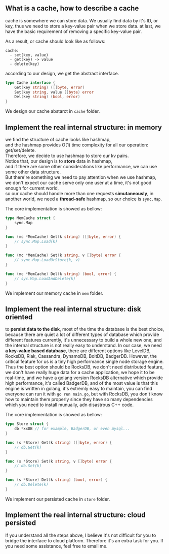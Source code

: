 ## What is a cache, how to describe a cache

cache is somewhere we can store data.
We usually find data by it's ID, or key,
thus we need to store a key-value pair when we store data.
at last, we have the basic requirement of removing a specific key-value pair.

As a result, or cache should look like as follows:

```text
cache:
  - set(key, value)
  - get(key) -> value
  - delete(key)
```

according to our design, we get the abstract interface.

```go
type Cache interface {
	Get(key string) ([]byte, error)
	Set(key string, value []byte) error
	Del(key string) (bool, error)
}
```

We design our cache abstarct in `cache` folder.

## Implement the real internal structure: in memory

we find the structure of cache looks like hashmap,  
and the hashmap provides O(1) time complexity for all our operation: get/set/delete.  
Therefore, we decide to use hashmap to store our kv pairs.  
Notice that, our design is to **store** data in hashmap,  
and if there are some other considerations like performance, we can use some other data structure.  
But there're something we need to pay attention when we use hashmap,  
we don't expect our cache serve only one user at a time, it's not good enough for current world,   
so our cache should handle more than one requests **simutaneously**,
in another world, we need a **thread-safe** hashmap, so our choice is `sync.Map`.  

The core implementation is showed as bellow:

```go
type MemCache struct {
	sync.Map
}

func (mc *MemCache) Get(k string) ([]byte, error) {
	// sync.Map.Load(k)
}

func (mc *MemCache) Set(k string, v []byte) error {
	// sync.Map.LoadOrStore(k, v)
}

func (mc *MemCache) Del(k string) (bool, error) {
	// syc.Map.LoadAndDelete(k)
}
```

We implement our memory cache in `mem` folder.

## Implement the real internal structure: disk oriented

to **persist data to the disk**, most of the time the database is the best choice,  
because there are quiet a lot of different types of database which provide different features currently,
it's unnecessary to build a whole new one, and the internal structure is not really easy to understand.
In our case, we need **a key-value based database**, there are different options like LevelDB, RocksDB, Riak, Cassandra, DynamoDB, BoltDB, BadgerDB.
However, the critical feature for us is a tiny high performance single node storage engine. Thus the best option should be RocksDB, we don't need distributed feature, we don't have really huge data for a cache application, we hope it to be real-time, and we have a golang version RocksDB alternative which provide high performance, it's called BadgerDB, and of the most value is that this engine is written in golang, it's extremly easy to maintain, you can find everyone can run it with `go run main.go`, but with RocksDB, you don't know how to maintain them properly since they have so many dependencies which you need to install munually, adn disastrous C++ code.


The core implementation is showed as bellow:

```go
type Store struct {
	db *xxDB // for example, BadgerDB, or even mysql...
}

func (s *Store) Get(k string) ([]byte, error) {
    // db.Get(k)
}

func (s *Store) Set(k string, v []byte) error {
    // db.Set(k)
}

func (s *Store) Del(k string) (bool, error) {
    // db.Delete(k)
}
```

We implement our persisted cache in `store` folder.

## Implement the real internal structure: cloud persisted

If you understand all the steps above, I believe it's not difficult for you to bridge the interface to cloud platform. Therefore it's an extra task for you. If you need some assistance, feel free to email me.
